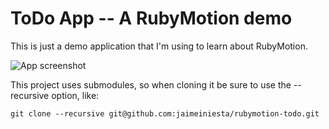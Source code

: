# ToDo App -- A RubyMotion demo

This is just a demo application that I'm using to learn about RubyMotion.

![App screenshot](http://dl.dropbox.com/u/2268180/rubymotion-todo.png)

This project uses submodules, so when cloning it be sure to use the --recursive option, like:

    git clone --recursive git@github.com:jaimeiniesta/rubymotion-todo.git

